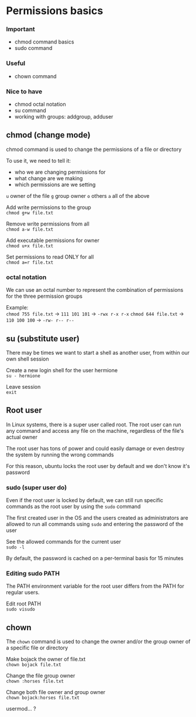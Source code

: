 # Permissions basics

### Important

-   chmod command basics
-   sudo command

### Useful

-   chown command

### Nice to have

-   chmod octal notation
-   su command
-   working with groups: addgroup, adduser

## chmod (change mode)

chmod command is used to change the permissions of a file or directory

To use it, we need to tell it:

-   who we are changing permissions for
-   what change are we making
-   which permissions are we setting

`u` owner of the file
`g` group owner
`o` others
`a` all of the above

Add write permissions to the group  
`chmod g+w file.txt`

Remove write permissions from all  
`chmod a-w file.txt`

Add executable permissions for owner  
`chmod u+x file.txt`

Set permissions to read ONLY for all  
`chmod a=r file.txt`

### octal notation

We can use an octal number to represent the combination of permissions for the three permission groups

Example:  
`chmod 755 file.txt` -> `111 101 101` -> `-rwx r-x r-x`
`chmod 644 file.txt` -> `110 100 100` -> `-rw- r-- r--`

## su (substitute user)

There may be times we want to start a shell as another user, from within our own shell session

Create a new login shell for the user hermione  
`su - hermione`

Leave session  
`exit`

## Root user

In Linux systems, there is a super user called root. The root user can run any command and access any file on the machine, regardless of the file's actual owner

The root user has tons of power and could easily damage or even destroy the system by running the wrong commands

For this reason, ubuntu locks the root user by default and we don't know it's password

### sudo (super user do)

Even if the root user is locked by default, we can still run specific commands as the root user by using the `sudo` command

The first created user in the OS and the users created as administrators are allowed to run all commands using `sudo` and entering the password of the user

See the allowed commands for the current user  
`sudo -l`

By default, the password is cached on a per-terminal basis for 15 minutes

### Editing sudo PATH

The PATH environment variable for the root user differs from the PATH for regular users.

Edit root PATH  
`sudo visudo`

## chown

The `chown` command is used to change the owner and/or the group owner of a specific file or directory

Make bojack the owner of file.txt  
`chown bojack file.txt`

Change the file group owner  
`chown :horses file.txt`

Change both file owner and group owner  
`chown bojack:horses file.txt`

usermod... ?
